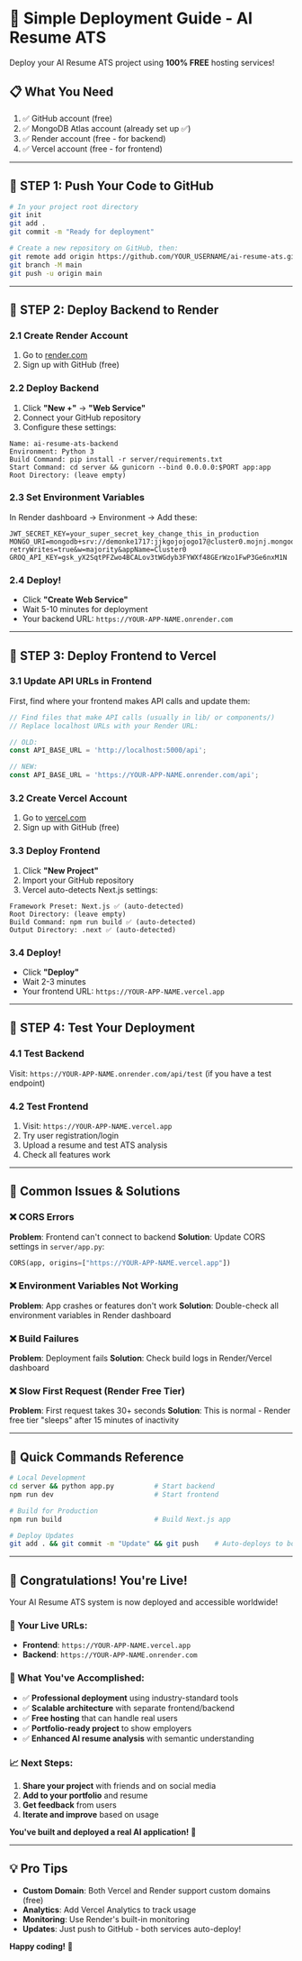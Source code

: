 # 🚀 Simple Deployment Guide - AI Resume ATS

Deploy your AI Resume ATS project using **100% FREE** hosting services!

## 📋 What You Need

1. ✅ GitHub account (free)
2. ✅ MongoDB Atlas account (already set up ✅)
3. ✅ Render account (free - for backend)
4. ✅ Vercel account (free - for frontend)

---

## 🔧 STEP 1: Push Your Code to GitHub

```bash
# In your project root directory
git init
git add .
git commit -m "Ready for deployment"

# Create a new repository on GitHub, then:
git remote add origin https://github.com/YOUR_USERNAME/ai-resume-ats.git
git branch -M main
git push -u origin main
```

---

## 🐍 STEP 2: Deploy Backend to Render

### 2.1 Create Render Account
1. Go to [render.com](https://render.com)
2. Sign up with GitHub (free)

### 2.2 Deploy Backend
1. Click **"New +"** → **"Web Service"**
2. Connect your GitHub repository
3. Configure these settings:

```
Name: ai-resume-ats-backend
Environment: Python 3
Build Command: pip install -r server/requirements.txt
Start Command: cd server && gunicorn --bind 0.0.0.0:$PORT app:app
Root Directory: (leave empty)
```

### 2.3 Set Environment Variables
In Render dashboard → Environment → Add these:

```
JWT_SECRET_KEY=your_super_secret_key_change_this_in_production
MONGO_URI=mongodb+srv://demonke1717:jjkgojojogo17@cluster0.mojnj.mongodb.net/job_portal?retryWrites=true&w=majority&appName=Cluster0
GROQ_API_KEY=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
```

### 2.4 Deploy!
- Click **"Create Web Service"**
- Wait 5-10 minutes for deployment
- Your backend URL: `https://YOUR-APP-NAME.onrender.com`

---

## 🎨 STEP 3: Deploy Frontend to Vercel

### 3.1 Update API URLs in Frontend
First, find where your frontend makes API calls and update them:

```javascript
// Find files that make API calls (usually in lib/ or components/)
// Replace localhost URLs with your Render URL:

// OLD:
const API_BASE_URL = 'http://localhost:5000/api';

// NEW:
const API_BASE_URL = 'https://YOUR-APP-NAME.onrender.com/api';
```

### 3.2 Create Vercel Account
1. Go to [vercel.com](https://vercel.com)
2. Sign up with GitHub (free)

### 3.3 Deploy Frontend
1. Click **"New Project"**
2. Import your GitHub repository
3. Vercel auto-detects Next.js settings:

```
Framework Preset: Next.js ✅ (auto-detected)
Root Directory: (leave empty)
Build Command: npm run build ✅ (auto-detected)
Output Directory: .next ✅ (auto-detected)
```

### 3.4 Deploy!
- Click **"Deploy"**
- Wait 2-3 minutes
- Your frontend URL: `https://YOUR-APP-NAME.vercel.app`

---

## 🧪 STEP 4: Test Your Deployment

### 4.1 Test Backend
Visit: `https://YOUR-APP-NAME.onrender.com/api/test` (if you have a test endpoint)

### 4.2 Test Frontend
1. Visit: `https://YOUR-APP-NAME.vercel.app`
2. Try user registration/login
3. Upload a resume and test ATS analysis
4. Check all features work

---

## 🔧 Common Issues & Solutions

### ❌ CORS Errors
**Problem**: Frontend can't connect to backend
**Solution**: Update CORS settings in `server/app.py`:
```python
CORS(app, origins=["https://YOUR-APP-NAME.vercel.app"])
```

### ❌ Environment Variables Not Working
**Problem**: App crashes or features don't work
**Solution**: Double-check all environment variables in Render dashboard

### ❌ Build Failures
**Problem**: Deployment fails
**Solution**: Check build logs in Render/Vercel dashboard

### ❌ Slow First Request (Render Free Tier)
**Problem**: First request takes 30+ seconds
**Solution**: This is normal - Render free tier "sleeps" after 15 minutes of inactivity

---

## 🎯 Quick Commands Reference

```bash
# Local Development
cd server && python app.py          # Start backend
npm run dev                         # Start frontend

# Build for Production
npm run build                       # Build Next.js app

# Deploy Updates
git add . && git commit -m "Update" && git push    # Auto-deploys to both services
```

---

## 🎉 Congratulations! You're Live!

Your AI Resume ATS system is now deployed and accessible worldwide!

### 🔗 Your Live URLs:
- **Frontend**: `https://YOUR-APP-NAME.vercel.app`
- **Backend**: `https://YOUR-APP-NAME.onrender.com`

### 🚀 What You've Accomplished:
- ✅ **Professional deployment** using industry-standard tools
- ✅ **Scalable architecture** with separate frontend/backend
- ✅ **Free hosting** that can handle real users
- ✅ **Portfolio-ready project** to show employers
- ✅ **Enhanced AI resume analysis** with semantic understanding

### 📈 Next Steps:
1. **Share your project** with friends and on social media
2. **Add to your portfolio** and resume
3. **Get feedback** from users
4. **Iterate and improve** based on usage

**You've built and deployed a real AI application!** 🎊

---

## 💡 Pro Tips

- **Custom Domain**: Both Vercel and Render support custom domains (free)
- **Analytics**: Add Vercel Analytics to track usage
- **Monitoring**: Use Render's built-in monitoring
- **Updates**: Just push to GitHub - both services auto-deploy!

**Happy coding!** 🚀
